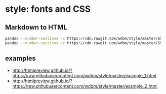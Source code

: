 # style: fonts and CSS

## Markdown to HTML

```Bash
pandoc --number-sections -c https://cdn.rawgit.com/wdbm/style/master/SS/newswire.css example_1.md > example_1.html
pandoc --number-sections -c https://cdn.rawgit.com/wdbm/style/master/SS/ATLAS_Briefings.css example_1.md > example_2.html
```

## examples

- <http://htmlpreview.github.io/?https://raw.githubusercontent.com/wdbm/style/master/example_1.html>
- <http://htmlpreview.github.io/?https://raw.githubusercontent.com/wdbm/style/master/example_2.html>
